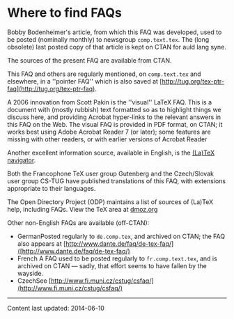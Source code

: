 # Where to find FAQs

Bobby Bodenheimer's article, from which this FAQ was developed, used
to be posted (nominally monthly) to newsgroup
`comp.text.tex`. The (long
obsolete) last posted copy of that article is kept on CTAN for
auld lang syne.

The sources of the present FAQ
are available from CTAN.

This FAQ and others are regularly mentioned, on
`comp.text.tex` and elsewhere, in a ''pointer FAQ''
which is also saved at [http://tug.org/tex-ptr-faq](http://tug.org/tex-ptr-faq).

A 2006 innovation from Scott Pakin is the ''visual'' LaTeX FAQ.
This is a document with (mostly rubbish) text formatted so as to
highlight things we discuss here, and providing Acrobat hyper-links to
the relevant answers in this FAQ on the Web.  The visual
FAQ is provided in PDF format, on CTAN; it works
best using Adobe Acrobat Reader 7 (or later); some features are
missing with other readers, or with earlier versions of Acrobat Reader

Another excellent information source, available in English, is the
[(La)TeX navigator](http://tex.loria.fr).

Both the Francophone TeX user group Gutenberg and the Czech/Slovak
user group CS-TUG have published translations of this FAQ, with
extensions appropriate to their languages.

The Open Directory Project (ODP) maintains a list of sources of
(La)TeX help, including FAQs.  View the TeX area at
[dmoz.org](http://dmoz.org/Computers/Software/Typesetting/TeX/)

Other non-English FAQs are available (off-CTAN):

- GermanPosted regularly to `de.comp.tex`, and archived
  on CTAN; the FAQ also appears at
  [http://www.dante.de/faq/de-tex-faq/]([http://www.dante.de/faq/de-tex-faq/)
- French
  A FAQ used to be posted regularly to
  `fr.comp.text.tex`, and is archived on CTAN&nbsp;&mdash;
  sadly, that effort seems to have fallen by the wayside.
- CzechSee [http://www.fi.muni.cz/cstug/csfaq/](http://www.fi.muni.cz/cstug/csfaq/)



----

Content last updated: 2014-06-10
